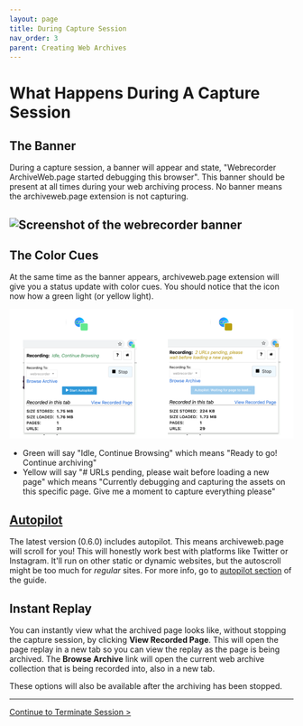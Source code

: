 ```yaml
---
layout: page
title: During Capture Session
nav_order: 3
parent: Creating Web Archives
---
```


# What Happens During A Capture Session

## The Banner

During a capture session, a banner will appear and state, "Webrecorder ArchiveWeb.page started debugging this browser". This banner should be present at all times during your web archiving process. No banner means the archiveweb.page extension is not capturing. 

![Screenshot of the webrecorder banner](/assets/images/usage/wr-banner.png)
---
## The Color Cues
At the same time as the banner appears, archiveweb.page extension will give you a status update with color cues. You should notice that the icon now how a green light (or yellow light). 

![archiveweb.page icon with a green box. archiveweb.page icon with a yellow box.Green means continue archiving. Yellow means give me a moment.](/assets/images/usage/wr-colors.png)

* Green will say "Idle, Continue Browsing" which means "Ready to go! Continue archiving"
* Yellow will say "# URLs pending, please wait before loading a new page" which means "Currently debugging and capturing the assets on this specific page. Give me a moment to capture everything please"

## [Autopilot](/guide/features/autopilot)
The latest version (0.6.0) includes autopilot. This means archiveweb.page will scroll for you! This will honestly work best with platforms like Twitter or Instagram. It'll run on other static or dynamic websites, but the autoscroll might be too much for <i>regular</i> sites. For more info, go to [autopilot section](/guide/features/autopilot) of the guide.

## Instant Replay

You can instantly view what the archived page looks like, without stopping the capture session, by clicking **View Recorded Page**. This will open the page replay in a new tab so you can view the replay as the page is being archived. The **Browse Archive** link will open the current web archive collection that is being recorded into, also in a new tab.

These options will also be available after the archiving has been stopped.

---

[Continue to Terminate Session >](./terminate.md)